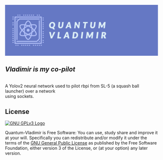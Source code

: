 ![](https://raw.githubusercontent.com/nnnnnzo/Quantum-Vladimir/main/Assets/badge.png)
## *Vladimir is my co-pilot*
<br>A Yolov2 neural network used to pilot rbpi from SL-5 (a squash ball launcher) over a network 
<br>using sockets.

## License

[![GNU GPLv3 Logo](https://www.gnu.org/graphics/gplv3-127x51.png)](http://www.gnu.org/licenses/gpl-3.0.en.html)  

Quantum-Vladimir is Free Software: You can use, study share and improve it at your
will. Specifically you can redistribute and/or modify it under the terms of the
[GNU General Public License](https://www.gnu.org/licenses/gpl.html) as
published by the Free Software Foundation, either version 3 of the License, or
(at your option) any later version.
